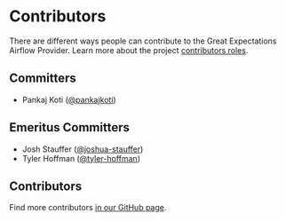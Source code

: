 # Contributors

There are different ways people can contribute to the Great Expectations Airflow Provider.
Learn more about the project [contributors roles](/docs/contributing/contributor-roles.md).

## Committers

* Pankaj Koti ([@pankajkoti](https://github.com/pankajkoti))

## Emeritus Committers

* Josh Stauffer ([@joshua-stauffer](https://github.com/joshua-stauffer))
* Tyler Hoffman ([@tyler-hoffman](https://github.com/tyler-hoffman))

## Contributors

Find more contributors [in our GitHub page](https://github.com/astronomer/airflow-provider-great-expectations/graphs/contributors).